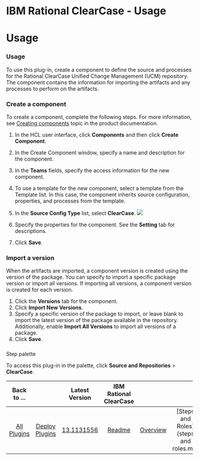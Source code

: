 
IBM Rational ClearCase - Usage
==============================

# Usage



### Usage




  To use this plug-in, create a component to define the source and processes for the Rational ClearCase 
Unified Change Management (UCM) repository. The component contains the information for importing the artifacts and any 
processes to perform on the artifacts.


### Create a component


To create a component, complete the following steps. 
For more information, see [Creating 
components](https://devops.hcldoc.com/launch/7.1.2/#com.udeploy.doc/topics/comp_create/) topic in the product 
documentation.


1. In the HCL user interface, click **Components** and then click **Create Component**.
2. In the 
Create Component window, specify a name and description for the component.
3. In the **Teams** fields, specify the 
access information for the new component.
4. To use a template for the new component, select a template from the 
Template list. In this case, the component inherits source configuration, properties, and processes from the template.

5. In the **Source Config Type** list, select **ClearCase**.
![](url_image_not_found?resize=300%2C95&ssl=1)
6. Specify 
the properties for the component. See the **Setting** tab for descriptions.
7. Click **Save**.


### Import a version



When the artifacts are imported, a component version is created using the version of the package. You can specify to 
import a specific package version or import all versions. If importing all versions, a component version is created for 
each version. 


1. Click the **Versions** tab for the component.
2. Click **Import New Versions**.
3. Specify a 
specific version of the package to import, or leave blank to import the latest version of the package available in the 
repository. Additionally, enable **Import All Versions** to import all versions of a package.
4. Click **Save**.


### 
Step palette


To access this plug-in in the palette, click **Source and Repositories** > **ClearCase**.



|Back to ...||Latest Version|IBM Rational ClearCase ||||
| :---: | :---: | :---: | :---: | :---: | :---: | :---: |
|[All Plugins](../../index.md)|[Deploy Plugins](../README.md)|[13.1131556]()|[Readme](README.md)|[Overview](overview.md)|[Steps and Roles](steps and roles.md)|[Downloads](downloads.md)|
